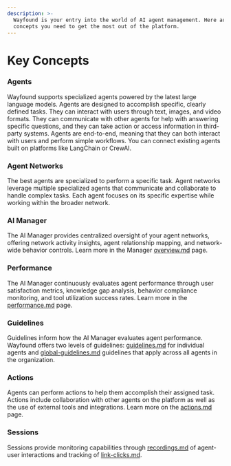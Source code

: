 ```yaml
---
description: >-
  Wayfound is your entry into the world of AI agent management. Here are the key
  concepts you need to get the most out of the platform.
---
```


# Key Concepts

### Agents

Wayfound supports specialized agents powered by the latest large language models. Agents are designed to accomplish specific, clearly defined tasks. They can interact with users through text, images, and video formats. They can communicate with other agents for help with answering specific questions, and they can take action or access information in third-party systems. Agents are end-to-end, meaning that they can both interact with users and perform simple workflows. You can connect existing agents built on platforms like LangChain or CrewAI.

### Agent Networks

The best agents are specialized to perform a specific task. Agent networks leverage multiple specialized agents that communicate and collaborate to handle complex tasks. Each agent focuses on its specific expertise while working within the broader network.

### AI Manager

The AI Manager provides centralized oversight of your agent networks, offering network activity insights, agent relationship mapping, and network-wide behavior controls. Learn more in the Manager [overview.md](supervisor/overview.md "mention") page.

### Performance

The AI Manager continuously evaluates agent performance through user satisfaction metrics, knowledge gap analysis, behavior compliance monitoring, and tool utilization success rates. Learn more in the [performance.md](supervisor/performance.md "mention") page.

### Guidelines&#x20;

Guidelines inform how the AI Manager evaluates agent performance. Wayfound offers two levels of guidelines: [guidelines.md](agents/guidelines.md "mention") for individual agents and [global-guidelines.md](supervisor/global-guidelines.md "mention") guidelines that apply across all agents in the organization.

### Actions

Agents can perform actions to help them accomplish their assigned task. Actions include collaboration with other agents on the platform as well as the use of external tools and integrations. Learn more on the [actions.md](agents/actions.md "mention") page.

### Sessions

Sessions provide monitoring capabilities through [recordings.md](sessions/recordings.md "mention") of agent-user interactions and tracking of [link-clicks.md](sessions/link-clicks.md "mention").

###
